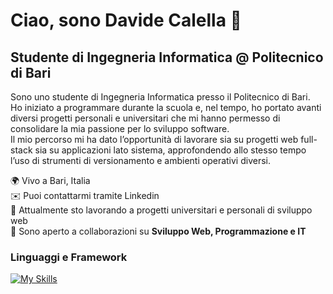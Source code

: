 # Ciao, sono Davide Calella 👋
## Studente di Ingegneria Informatica @ Politecnico di Bari

Sono uno studente di Ingegneria Informatica presso il Politecnico di Bari.  
Ho iniziato a programmare durante la scuola e, nel tempo, ho portato avanti diversi progetti personali e universitari che mi hanno permesso di consolidare la mia passione per lo sviluppo software.  
Il mio percorso mi ha dato l’opportunità di lavorare sia su progetti web full-stack sia su applicazioni lato sistema, approfondendo allo stesso tempo l’uso di strumenti di versionamento e ambienti operativi diversi.    

🌍 Vivo a Bari, Italia  
✉️ Puoi contattarmi tramite Linkedin<br>
🚀 Attualmente sto lavorando a progetti universitari e personali di sviluppo web<br>
🤝 Sono aperto a collaborazioni su **Sviluppo Web, Programmazione e IT**  

### Linguaggi e Framework
[![My Skills](https://skillicons.dev/icons?i=js,nodejs,react,python,java,cpp,HTML,css,bootstrap,vscode,express,opencv,tensorflow)](https://skillicons.dev)
